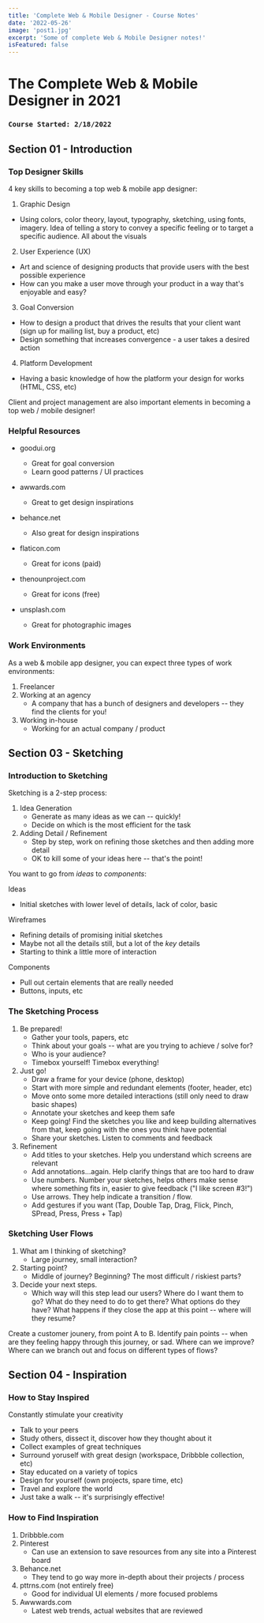 ```yaml
---
title: 'Complete Web & Mobile Designer - Course Notes'
date: '2022-05-26'
image: 'post1.jpg'
excerpt: 'Some of complete Web & Mobile Designer notes!'
isFeatured: false
---
```


# The Complete Web & Mobile Designer in 2021

### `Course Started: 2/18/2022`

## Section 01 - Introduction

### Top Designer Skills

4 key skills to becoming a top web & mobile app designer:

1. Graphic Design

- Using colors, color theory, layout, typography, sketching, using fonts, imagery. Idea of telling a story to convey a specific feeling or to target a specific audience. All about the visuals

2. User Experience (UX)

- Art and science of designing products that provide users with the best possible experience
- How can you make a user move through your product in a way that's enjoyable and easy?

3. Goal Conversion

- How to design a product that drives the results that your client want (sign up for mailing list, buy a product, etc)
- Design something that increases convergence - a user takes a desired action

4. Platform Development

- Having a basic knowledge of how the platform your design for works (HTML, CSS, etc)

Client and project management are also important elements in becoming a top web / mobile designer!

### Helpful Resources

- goodui.org

  - Great for goal conversion
  - Learn good patterns / UI practices

- awwards.com

  - Great to get design inspirations

- behance.net

  - Also great for design inspirations

- flaticon.com

  - Great for icons (paid)

- thenounproject.com

  - Great for icons (free)

- unsplash.com
  - Great for photographic images

### Work Environments

As a web & mobile app designer, you can expect three types of work environments:

1. Freelancer
2. Working at an agency
   - A company that has a bunch of designers and developers -- they find the clients for you!
3. Working in-house
   - Working for an actual company / product

## Section 03 - Sketching

### Introduction to Sketching

Sketching is a 2-step process:

1. Idea Generation
   - Generate as many ideas as we can -- quickly!
   - Decide on which is the most efficient for the task
2. Adding Detail / Refinement
   - Step by step, work on refining those sketches and then adding more detail
   - OK to kill some of your ideas here -- that's the point!

You want to go from _ideas_ to _components_:

Ideas

- Initial sketches with lower level of details, lack of color, basic

Wireframes

- Refining details of promising initial sketches
- Maybe not all the details still, but a lot of the _key_ details
- Starting to think a little more of interaction

Components

- Pull out certain elements that are really needed
- Buttons, inputs, etc

### The Sketching Process

1. Be prepared!
   - Gather your tools, papers, etc
   - Think about your goals -- what are you trying to achieve / solve for?
   - Who is your audience?
   - Timebox yourself! Timebox everything!
2. Just go!
   - Draw a frame for your device (phone, desktop)
   - Start with more simple and redundant elements (footer, header, etc)
   - Move onto some more detailed interactions (still only need to draw basic shapes)
   - Annotate your sketches and keep them safe
   - Keep going! Find the sketches you like and keep building alternatives from that, keep going with the ones you think have potential
   - Share your sketches. Listen to comments and feedback
3. Refinement
   - Add titles to your sketches. Help you understand which screens are relevant
   - Add annotations...again. Help clarify things that are too hard to draw
   - Use numbers. Number your sketches, helps others make sense where something fits in, easier to give feedback ("I like screen #3!")
   - Use arrows. They help indicate a transition / flow.
   - Add gestures if you want (Tap, Double Tap, Drag, Flick, Pinch, SPread, Press, Press + Tap)

### Sketching User Flows

1. What am I thinking of sketching?
   - Large journey, small interaction?
2. Starting point?
   - Middle of journey? Beginning? The most difficult / riskiest parts?
3. Decide your next steps.
   - Which way will this step lead our users? Where do I want them to go? What do they need to do to get there? What options do they have? What happens if they close the app at this point -- where will they resume?

Create a customer jounery, from point A to B. Identify pain points -- when are they feeling happy through this journey, or sad. Where can we improve? Where can we branch out and focus on different types of flows?

## Section 04 - Inspiration

### How to Stay Inspired

Constantly stimulate your creativity

- Talk to your peers
- Study others, dissect it, discover how they thought about it
- Collect examples of great techniques
- Surround yoruself with great design (workspace, Dribbble collection, etc)
- Stay educated on a variety of topics
- Design for yourself (own projects, spare time, etc)
- Travel and explore the world
- Just take a walk -- it's surprisingly effective!

### How to Find Inspiration

1. Dribbble.com
2. Pinterest
   - Can use an extension to save resources from any site into a Pinterest board
3. Behance.net
   - They tend to go way more in-depth about their projects / process
4. pttrns.com (not entirely free)
   - Good for individual UI elements / more focused problems
5. Awwwards.com
   - Latest web trends, actual websites that are reviewed
